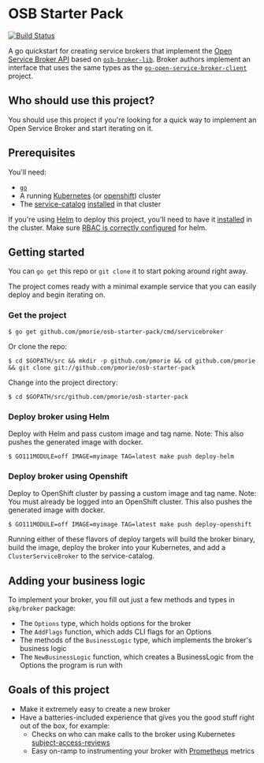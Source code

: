 # OSB Starter Pack

[![Build Status](https://travis-ci.org/pmorie/osb-starter-pack.svg?branch=master)](https://travis-ci.org/pmorie/osb-starter-pack "Travis")

A go quickstart for creating service brokers that implement the [Open Service
Broker API](https://github.com/openservicebrokerapi/servicebroker) based on
[`osb-broker-lib`](https://github.com/pmorie/osb-broker-lib). Broker authors
implement an interface that uses the same types as the
[`go-open-service-broker-client`](https://github.com/pmorie/go-open-service-broker-client)
project.

## Who should use this project?

You should use this project if you're looking for a quick way to implement an
Open Service Broker and start iterating on it.

## Prerequisites

You'll need:

- [`go`](https://golang.org/dl/)
- A running [Kubernetes](https://github.com/kubernetes/kubernetes) (or [openshift](https://github.com/openshift/origin/)) cluster
- The [service-catalog](https://github.com/kubernetes-incubator/service-catalog)
  [installed](https://github.com/kubernetes-incubator/service-catalog/blob/master/docs/install.md)
  in that cluster

If you're using [Helm](https://helm.sh) to deploy this project, you'll need to
have it [installed](https://docs.helm.sh/using_helm/#quickstart) in the cluster.
Make sure [RBAC is correctly configured](https://docs.helm.sh/using_helm/#rbac)
for helm.

## Getting started

You can `go get` this repo or `git clone` it to start poking around right away.

The project comes ready with a minimal example service that you can easily
deploy and begin iterating on.

### Get the project

```console
$ go get github.com/pmorie/osb-starter-pack/cmd/servicebroker
```

Or clone the repo:

```console
$ cd $GOPATH/src && mkdir -p github.com/pmorie && cd github.com/pmorie && git clone git://github.com/pmorie/osb-starter-pack
```

Change into the project directory:

```console
$ cd $GOPATH/src/github.com/pmorie/osb-starter-pack
```

### Deploy broker using Helm

Deploy with Helm and pass custom image and tag name.
Note: This also pushes the generated image with docker.

```console
$ GO111MODULE=off IMAGE=myimage TAG=latest make push deploy-helm
```

### Deploy broker using Openshift

Deploy to OpenShift cluster by passing a custom image and tag name.
Note: You must already be logged into an OpenShift cluster. 
This also pushes the generated image with docker.

```console
$ GO111MODULE=off IMAGE=myimage TAG=latest make push deploy-openshift
```

Running either of these flavors of deploy targets will build the broker binary,
build the image, deploy the broker into your Kubernetes, and add a
`ClusterServiceBroker` to the service-catalog.

## Adding your business logic

To implement your broker, you fill out just a few methods and types in
`pkg/broker` package:

- The `Options` type, which holds options for the broker
- The `AddFlags` function, which adds CLI flags for an Options
- The methods of the `BusinessLogic` type, which implements the broker's
  business logic
- The `NewBusinessLogic` function, which creates a BusinessLogic from the
  Options the program is run with

## Goals of this project

- Make it extremely easy to create a new broker
- Have a batteries-included experience that gives you the good stuff right out
  of the box, for example:
  - Checks on who can make calls to the broker using Kubernetes
    [subject-access-reviews](https://kubernetes.io/docs/admin/accessing-the-api/)
  - Easy on-ramp to instrumenting your broker with
    [Prometheus](https://prometheus.io/) metrics
